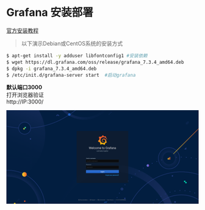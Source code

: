 # Grafana 安装部署

[官方安装教程](https://grafana.com/grafana/download)

> 以下演示Debian或CentOS系统的安装方式

~~~bash
$ apt-get install -y adduser libfontconfig1 #安装依赖
$ wget https://dl.grafana.com/oss/release/grafana_7.3.4_amd64.deb
$ dpkg -i grafana_7.3.4_amd64.deb
$ /etc/init.d/grafana-server start  #启动grafana
~~~

**默认端口3000** <br>
打开浏览器验证 <br>
http://IP:3000/ 

![Grafana Show png](../png/GrafanaLoginShow.png)
